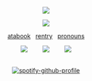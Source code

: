 <div id="header" align="center">

  ![](https://komarev.com/ghpvc/?username=yurenagara&label=⠀⠀⠀♡⠀⠀⠀&style=plastic&color=de73a2) </div>


<div id="header" align="center">
  
  <img src="https://i.postimg.cc/gkxNGGxk/Mw-Ie-Spa52-Ax-h7-AZU164-OHZZrl-Al-CO71kfk-G9mj8-Q-Photoroom-1-Photoroom-1.png">
  
<div id="header" align="center">
  
 [atabook](https://angelic.atabook.org/)‎‎ ‎ ‎  ‎[rentry](https://rentry.co/-sense)‎ ‎ ‎ ‎[pronouns](https://pronouns.cc/@angelbeat) 
</div>

 <div id="header" align="center"> 
<img src="https://xyz.crd.co/assets/images/gallery12/e4d6c30f.gif?v=3263a73c"> ‎ ‎  ‎ ‎‎ ‎ ‎‎  ‎ ‎ <img src="https://graphic.neocities.org/computer_3.gif">‎ ‎  ‎ ‎  ‎ ‎ ‎  ‎ ‎ <img src="https://wilardo.crd.co/assets/images/gallery14/dda84c92.gif?v=c0a0770b">
  <div id="header" align="center">
   ⠀
⠀
 
[![spotify-github-profile](https://spotify-github-profile.kittinanx.com/api/view?uid=ld5hftzj7if8qbcymrsdzvy8n&cover_image=true&theme=natemoo-re&show_offline=false&background_color=121212&interchange=false&bar_color=f27dbc&bar_color_cover=false)](https://github.com/kittinan/spotify-github-profile)
